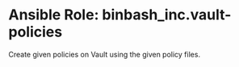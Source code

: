 # Ansible Role: binbash_inc.vault-policies

Create given policies on Vault using the given policy files.
